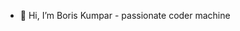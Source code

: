 - 👋 Hi, I’m Boris Kumpar - passionate coder machine

<!---
bkumpar/bkumpar is a ✨ special ✨ repository because its `README.md` (this file) appears on your GitHub profile.
You can click the Preview link to take a look at your changes.
--->
